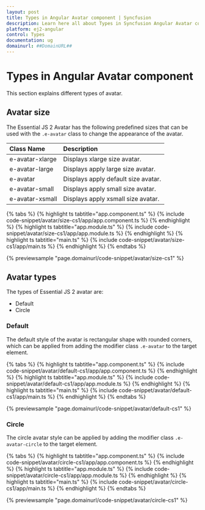 ```yaml
---
layout: post
title: Types in Angular Avatar component | Syncfusion
description: Learn here all about Types in Syncfusion Angular Avatar component of Syncfusion Essential JS 2 and more.
platform: ej2-angular
control: Types 
documentation: ug
domainurl: ##DomainURL##
---
```


# Types in Angular Avatar component

This section explains different types of avatar.

## Avatar size

The Essential JS 2 Avatar has the following predefined sizes that can be used with the `.e-avatar`
class to change the appearance of the avatar.

| Class Name         | Description
| :-------------     |:-------------
| e-avatar-xlarge    | Displays xlarge size avatar.
| e-avatar-large     | Displays apply large size avatar.
| e-avatar           | Displays apply default size avatar.
| e-avatar-small     | Displays apply small size avatar.
| e-avatar-xsmall    | Displays apply xsmall size avatar.

{% tabs %}
{% highlight ts tabtitle="app.component.ts" %}
{% include code-snippet/avatar/size-cs1/app/app.component.ts %}
{% endhighlight %}
{% highlight ts tabtitle="app.module.ts" %}
{% include code-snippet/avatar/size-cs1/app/app.module.ts %}
{% endhighlight %}
{% highlight ts tabtitle="main.ts" %}
{% include code-snippet/avatar/size-cs1/app/main.ts %}
{% endhighlight %}
{% endtabs %}
  
{% previewsample "page.domainurl/code-snippet/avatar/size-cs1" %}

## Avatar types

The types of Essential JS 2 avatar are:

* Default
* Circle

### Default

The default style of the avatar is rectangular shape with rounded corners, which can be applied from
adding the modifier class `.e-avatar` to the target element.

{% tabs %}
{% highlight ts tabtitle="app.component.ts" %}
{% include code-snippet/avatar/default-cs1/app/app.component.ts %}
{% endhighlight %}
{% highlight ts tabtitle="app.module.ts" %}
{% include code-snippet/avatar/default-cs1/app/app.module.ts %}
{% endhighlight %}
{% highlight ts tabtitle="main.ts" %}
{% include code-snippet/avatar/default-cs1/app/main.ts %}
{% endhighlight %}
{% endtabs %}
  
{% previewsample "page.domainurl/code-snippet/avatar/default-cs1" %}

### Circle

The circle avatar style can be applied by adding the modifier class `.e-avatar-circle` to the target element.

{% tabs %}
{% highlight ts tabtitle="app.component.ts" %}
{% include code-snippet/avatar/circle-cs1/app/app.component.ts %}
{% endhighlight %}
{% highlight ts tabtitle="app.module.ts" %}
{% include code-snippet/avatar/circle-cs1/app/app.module.ts %}
{% endhighlight %}
{% highlight ts tabtitle="main.ts" %}
{% include code-snippet/avatar/circle-cs1/app/main.ts %}
{% endhighlight %}
{% endtabs %}
  
{% previewsample "page.domainurl/code-snippet/avatar/circle-cs1" %}
